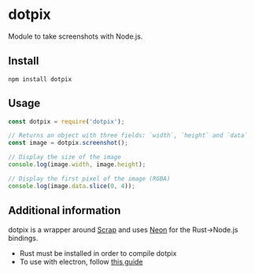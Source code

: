 # dotpix

Module to take screenshots with Node.js.

## Install

```
npm install dotpix
```

## Usage

```js
const dotpix = require('dotpix');

// Returns an object with three fields: `width`, `height` and `data`
const image = dotpix.screenshot();

// Display the size of the image
console.log(image.width, image.height);

// Display the first pixel of the image (RGBA)
console.log(image.data.slice(0, 4));
```

## Additional information

dotpix is a wrapper around [Scrap](https://github.com/quadrupleslap/scrap) and uses [Neon](https://github.com/neon-bindings/neon) for the Rust->Node.js bindings.

- Rust must be installed in order to compile dotpix
- To use with electron, follow [this guide](https://neon-bindings.com/docs/electron-apps)
